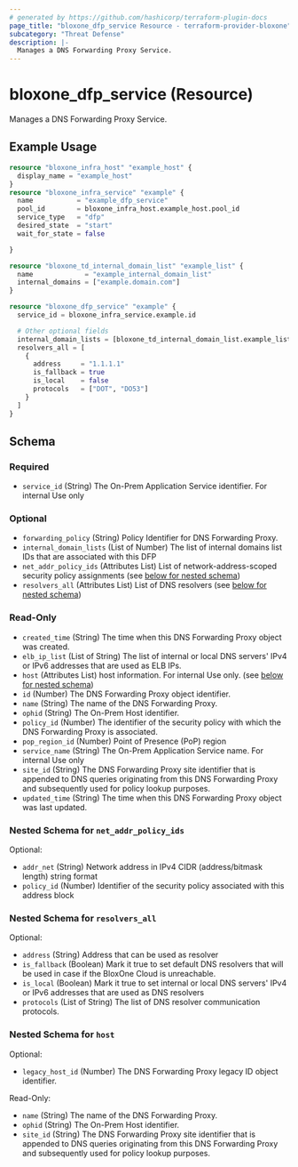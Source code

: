 ```yaml
---
# generated by https://github.com/hashicorp/terraform-plugin-docs
page_title: "bloxone_dfp_service Resource - terraform-provider-bloxone"
subcategory: "Threat Defense"
description: |-
  Manages a DNS Forwarding Proxy Service.
---
```


# bloxone_dfp_service (Resource)

Manages a DNS Forwarding Proxy Service.

## Example Usage

```terraform
resource "bloxone_infra_host" "example_host" {
  display_name = "example_host"
}
resource "bloxone_infra_service" "example" {
  name           = "example_dfp_service"
  pool_id        = bloxone_infra_host.example_host.pool_id
  service_type   = "dfp"
  desired_state  = "start"
  wait_for_state = false

}

resource "bloxone_td_internal_domain_list" "example_list" {
  name             = "example_internal_domain_list"
  internal_domains = ["example.domain.com"]
}

resource "bloxone_dfp_service" "example" {
  service_id = bloxone_infra_service.example.id

  # Other optional fields
  internal_domain_lists = [bloxone_td_internal_domain_list.example_list.id]
  resolvers_all = [
    {
      address     = "1.1.1.1"
      is_fallback = true
      is_local    = false
      protocols   = ["DOT", "DO53"]
    }
  ]
}
```

<!-- schema generated by tfplugindocs -->
## Schema

### Required

- `service_id` (String) The On-Prem Application Service identifier. For internal Use only

### Optional

- `forwarding_policy` (String) Policy Identifier for DNS Forwarding Proxy.
- `internal_domain_lists` (List of Number) The list of internal domains list IDs that are associated with this DFP
- `net_addr_policy_ids` (Attributes List) List of network-address-scoped security policy assignments (see [below for nested schema](#nestedatt--net_addr_policy_ids))
- `resolvers_all` (Attributes List) List of DNS resolvers (see [below for nested schema](#nestedatt--resolvers_all))

### Read-Only

- `created_time` (String) The time when this DNS Forwarding Proxy object was created.
- `elb_ip_list` (List of String) The list of internal or local DNS servers' IPv4 or IPv6 addresses that are used as ELB IPs.
- `host` (Attributes List) host information. For internal Use only. (see [below for nested schema](#nestedatt--host))
- `id` (Number) The DNS Forwarding Proxy object identifier.
- `name` (String) The name of the DNS Forwarding Proxy.
- `ophid` (String) The On-Prem Host identifier.
- `policy_id` (Number) The identifier of the security policy with which the DNS Forwarding Proxy is associated.
- `pop_region_id` (Number) Point of Presence (PoP) region
- `service_name` (String) The On-Prem Application Service name. For internal Use only
- `site_id` (String) The DNS Forwarding Proxy site identifier that is appended to DNS queries originating from this DNS Forwarding Proxy and subsequently used for policy lookup purposes.
- `updated_time` (String) The time when this DNS Forwarding Proxy object was last updated.

<a id="nestedatt--net_addr_policy_ids"></a>
### Nested Schema for `net_addr_policy_ids`

Optional:

- `addr_net` (String) Network address in IPv4 CIDR (address/bitmask length) string format
- `policy_id` (Number) Identifier of the security policy associated with this address block


<a id="nestedatt--resolvers_all"></a>
### Nested Schema for `resolvers_all`

Optional:

- `address` (String) Address that can be used as resolver
- `is_fallback` (Boolean) Mark it true to set default DNS resolvers that will be used in case if the BloxOne Cloud is unreachable.
- `is_local` (Boolean) Mark it true to set internal or local DNS servers' IPv4 or IPv6 addresses that are used as DNS resolvers
- `protocols` (List of String) The list of DNS resolver communication protocols.


<a id="nestedatt--host"></a>
### Nested Schema for `host`

Optional:

- `legacy_host_id` (Number) The DNS Forwarding Proxy legacy ID object identifier.

Read-Only:

- `name` (String) The name of the DNS Forwarding Proxy.
- `ophid` (String) The On-Prem Host identifier.
- `site_id` (String) The DNS Forwarding Proxy site identifier that is appended to DNS queries originating from this DNS Forwarding Proxy and subsequently used for policy lookup purposes.
